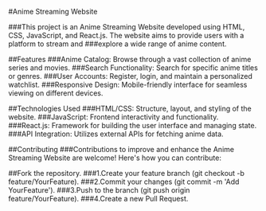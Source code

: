 #Anime Streaming Website

###This project is an Anime Streaming Website developed using HTML, CSS, JavaScript, and React.js. The website aims to provide users with a platform to stream and ###explore a wide range of anime content.

##Features
###Anime Catalog: Browse through a vast collection of anime series and movies.
###Search Functionality: Search for specific anime titles or genres.
###User Accounts: Register, login, and maintain a personalized watchlist.
###Responsive Design: Mobile-friendly interface for seamless viewing on different devices.

##Technologies Used
###HTML/CSS: Structure, layout, and styling of the website.
###JavaScript: Frontend interactivity and functionality.
###React.js: Framework for building the user interface and managing state.
###API Integration: Utilizes external APIs for fetching anime data.

##Contributing
###Contributions to improve and enhance the Anime Streaming Website are welcome! Here's how you can contribute:

##Fork the repository.
###1.Create your feature branch (git checkout -b feature/YourFeature).
###2.Commit your changes (git commit -m 'Add YourFeature').
###3.Push to the branch (git push origin feature/YourFeature).
###4.Create a new Pull Request.

